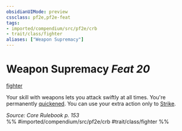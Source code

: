 ```yaml
---
obsidianUIMode: preview
cssclass: pf2e,pf2e-feat
tags:
- imported/compendium/src/pf2e/crb
- trait/class/fighter
aliases: ["Weapon Supremacy"]
---
```

# Weapon Supremacy  *Feat 20*  
[fighter](rules/traits/fighter.md)  


Your skill with weapons lets you attack swiftly at all times. You're permanently [quickened](conditions.md#Quickened). You can use your extra action only to [Strike](strike.md).

*Source: Core Rulebook p. 153*  
%% #imported/compendium/src/pf2e/crb #trait/class/fighter %%